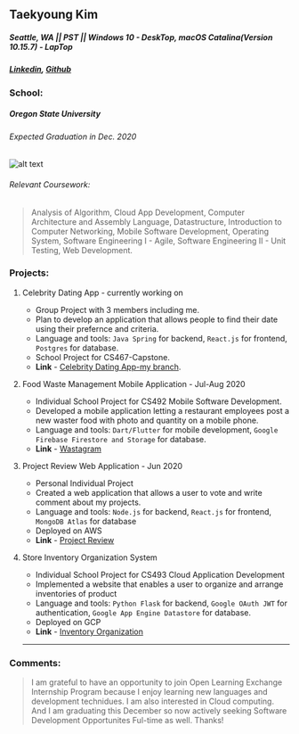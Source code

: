 ## Taekyoung Kim
##### Seattle, WA || PST || Windows 10 - DeskTop, macOS Catalina(Version 10.15.7) - LapTop
##### [Linkedin](https://www.linkedin.com/in/tkim949), [Github](https://github.com/tkim949)

### School:
##### Oregon State University  
###### Expected Graduation in Dec. 2020
![alt text](https://github.com/tkim949/tkim949.github.io/blob/tkprofile/pages/micromaster/images/OSU.png "Oregon State University")

###### Relevant Coursework: 
> Analysis of Algorithm, Cloud App Development, Computer Architecture and Assembly Language, Datastructure,
Introduction to Computer Networking, Mobile Software Development, Operating System, Software Engineering I - Agile,
Software Engineering II - Unit Testing, Web Development.

### Projects:

1. Celebrity Dating App - currently working on
    - Group Project with 3 members including me.
    - Plan to develop an application that allows people to find their date using their prefernce and criteria.
    - Language and tools: `Java Spring` for backend, `React.js` for frontend, `Postgres` for database.
    - School Project for CS467-Capstone.
    - **Link** - [Celebrity Dating App-my branch](https://github.com/laurenshareshian/celebritydatingapp/tree/TKbranch).
    
2. Food Waste Management Mobile Application - Jul-Aug 2020
    - Individual School Project for CS492 Mobile Software Development.
    - Developed a mobile application letting a restaurant employees post a new waster food with photo and quantity on a mobile phone.
    - Language and tools: `Dart/Flutter` for mobile development, `Google Firebase Firestore and Storage` for database.
    - **Link** - [Wastagram](https://github.com/tkim949/mobile-project5)
    
3. Project Review Web Application - Jun 2020
    - Personal Individual Project
    - Created a web application that allows a user to vote and write comment about my projects.
    - Language and tools: `Node.js` for backend, `React.js` for frontend, `MongoDB Atlas` for database
    - Deployed on AWS
    - **Link** - [Project Review](https://github.com/tkim949/My_Projects_copy)
    
4. Store Inventory Organization System
    - Individual School Project for CS493 Cloud Application Development
    - Implemented a website that enables a user to organize and arrange inventories of product
    - Language and tools: `Python Flask` for backend, `Google OAuth JWT` for authentication, `Google App Engine Datastore` for database.
    - Deployed on GCP 
    - **Link** - [Inventory Organization](https://github.com/tkim949/REST_API_GCP)
    
    - - - - - -
    
### Comments:
> I am grateful to have an opportunity to join Open Learning Exchange Internship Program because I enjoy learning new languages and development technidues. I am also interested in Cloud computing. And I am graduating this December so now actively seeking Software Development Opportunites Ful-time as well. Thanks!

